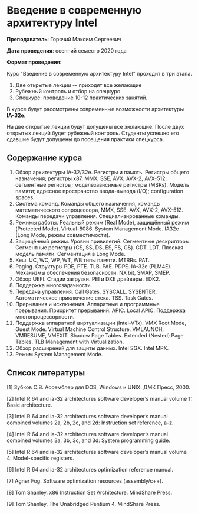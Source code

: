 # Введение в современную архитектуру Intel

**Преподаватель**: Горячий Максим Сергеевич

**Дата проведения**: осенний семестр 2020 года

**Формат проведения**: 

Курс "Введение в современную архитектуру Intel" проходит в три этапа.
1. Две открытые лекции -- приходят все желающие
1. Рубежный контроль и отбор на спецкурс
1. Спецкурс: проведение 10-12 практических занятий.

В курсе будут рассмотрены современные возможности архитектуры **IA-32e**. 

На две открытые лекции будут допущены все желающие. После двух открытых лекций будет рубежный контроль. Студенты успешно его сдавшие будут допущены до посещения практики спецкурса. 

## Содержание курса

1. Обзор архитектуры IA-32/32e. 
Регистры и память. 
Регистры общего назначения;
регистры x87, MMX, SSE, AVX, AVX-2, AVX-512; 
сегментные регистры; 
моделезависимые регистры (MSRs).
Модель памяти;
адресное пространство ввода-вывода (I/O);
configuration spaces.
1. Система команд. 
Команды общего назначения,
команды математического сопроцессора, 
MMX, SSE, AVX, AVX-2, AVX-512. 
Команды передачи управления.
Специализированные команды.
1. Режимы работы. Реальный режим (Real Mode), защищённый режим (Protected Mode). 
Virtual-8086. 
System Management Mode. 
IA32e (Long Mode, режим совместимости).
1. Защищённый режим. Уровни привилегий. Сегментные дескрипторы.
Сегментные регистры (CS, SS, DS, ES, FS, GS). GDT. LDT.
Плоская модель памяти. 
Сегментация в Long Mode.
1. Кеш. 
UC, WC, WP, WT, WB типы памяти. 
MTRRs. PAT.
1. Paging. 
Структуры PDE, PTE. TLB. PAE. PDPE. IA-32e (PLM4E). 
Механизмы обеспечения безопасности: NX bit, SMAP, SMEP.
1. Обзор UEFI. 
Стадии загрузки. 
PEI и DXE драйверы. 
EDK2.
1. Поддержка многозадачности.
1.  Передача управления.
Call Gates.
SYSCALL.
SYSENTER.
Автоматическое приключение стека. TSS. Task Gates.
1. Прерывания и исключения.
Аппаратные и программные прерывания.
Приоритет прерываний. 
APIC. Local APIC. 
Поддержка многопроцессорности.
1. Поддержка аппаратной виртуализации (Intel-VTx). 
VMX Root Mode, Guest Mode. 
Virtual Machine Control Structure.
VMLAUNCH, VMRESUME, VMEXIT.
Shadow Page Tables.
Extended (Nested) Page Tables. TLB Management with Virtualization.
1. Обзор расширений для защиты данных. Intel SGX. Intel MPX.
1. Режим System Management Mode.

## Список литературы

[1] Зубков С.В. Ассемблер для DOS, Windows и UNIX. ДМК Пресс, 2000.

[2] Intel R 64 and ia-32 architectures software developer’s manual volume 1: Basic architecture.

[3] Intel R 64 and ia-32 architectures software developer’s manual combined volumes 2a, 2b, 2c, and 2d: Instruction set reference, a-z.

[4] Intel R 64 and ia-32 architectures software developer’s manual combined volumes 3a, 3b, 3c, and 3d: System programming guide.

[5] Intel R 64 and ia-32 architectures software developer’s manual volume 4: Model-specific registers.

[6] Intel R 64 and ia-32 architectures optimization reference manual.

[7] Agner Fog. Software optimization resources (assembly/c++).

[8] Tom Shanley. x86 Instruction Set Architecture. MindShare Press.

[9] Tom Shanley. The Unabridged Pentium 4. MindShare Press.
